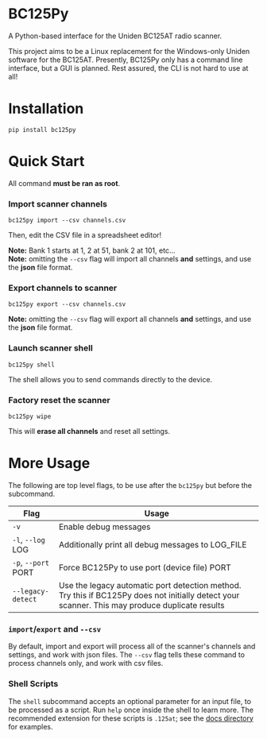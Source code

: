 # BC125Py

A Python-based interface for the Uniden BC125AT radio scanner.

This project aims to be a Linux replacement for the Windows-only
Uniden software for the BC125AT. Presently, BC125Py only has a
command line interface, but a GUI is planned. Rest assured, the
CLI is not hard to use at all!


# Installation

`pip install bc125py`


# Quick Start

All command **must be ran as root**.

### Import scanner channels

`bc125py import --csv channels.csv`

Then, edit the CSV file in a spreadsheet editor!

**Note:** Bank 1 starts at 1, 2 at 51, bank 2 at 101, etc...  
**Note:** omitting the `--csv` flag will import all channels
**and** settings, and use the **json** file format.

### Export channels to scanner

`bc125py export --csv channels.csv`

**Note:** omitting the `--csv` flag will export all channels
**and** settings, and use the **json** file format.

### Launch scanner shell

`bc125py shell`

The shell allows you to send commands directly to the device.

### Factory reset the scanner

`bc125py wipe`

This will **erase all channels** and reset all settings.


# More Usage

The following are top level flags, to be use after the
`bc125py` but before the subcommand.

| Flag | Usage |
| --- | --- |
| `-v` | Enable debug messages |
| `-l`, `--log` LOG | Additionally print all debug messages to LOG_FILE |
| `-p`, `--port` PORT | Force BC125Py to use port (device file) PORT |
| `--legacy-detect` | Use the legacy automatic port detection method. Try this if BC125Py does not initially detect your scanner. This may produce duplicate results |

### `import`/`export` and `--csv`

By default, import and export will process all of the scanner's channels
and settings, and work with json files. The `--csv` flag tells these
command to process channels only, and work with csv files.

### Shell Scripts

The `shell` subcommand accepts an optional parameter for an input file,
to be processed as a script. Run `help` once inside the shell to learn
more. The recommended extension for these scripts is `.125at`; see
the [docs directory](docs/) for examples.
